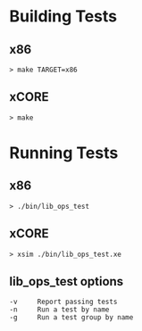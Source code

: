 # Building Tests

## x86

    > make TARGET=x86

## xCORE

    > make

# Running Tests

## x86

    > ./bin/lib_ops_test

## xCORE

    > xsim ./bin/lib_ops_test.xe

## lib_ops_test options

    -v     Report passing tests
    -n     Run a test by name
    -g     Run a test group by name